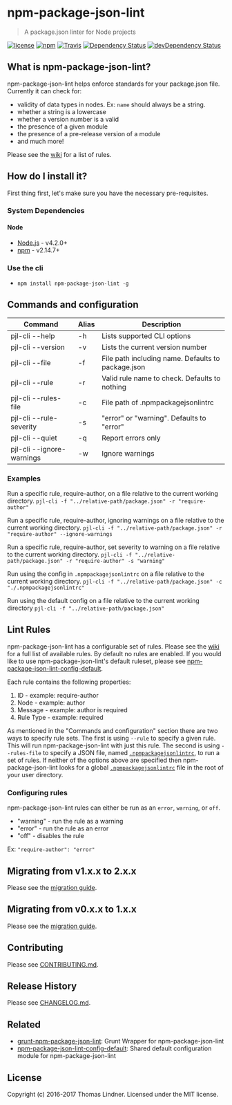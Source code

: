 # npm-package-json-lint

> A package.json linter for Node projects


[![license](https://img.shields.io/github/license/tclindner/npm-package-json-lint.svg?maxAge=2592000&style=flat-square)](https://github.com/tclindner/npm-package-json-lint/blob/master/LICENSE)
[![npm](https://img.shields.io/npm/v/npm-package-json-lint.svg?maxAge=2592000?style=flat-square)](https://www.npmjs.com/package/npm-package-json-lint)
[![Travis](https://img.shields.io/travis/tclindner/npm-package-json-lint.svg?maxAge=2592000?style=flat-square)](https://travis-ci.org/tclindner/npm-package-json-lint)
[![Dependency Status](https://david-dm.org/tclindner/npm-package-json-lint.svg?style=flat-square)](https://david-dm.org/tclindner/npm-package-json-lint)
[![devDependency Status](https://david-dm.org/tclindner/npm-package-json-lint/dev-status.svg?style=flat-square)](https://david-dm.org/tclindner/npm-package-json-lint#info=devDependencies)


## What is npm-package-json-lint?

npm-package-json-lint helps enforce standards for your package.json file.
Currently it can check for:

* validity of data types in nodes. Ex: `name` should always be a string.
* whether a string is a lowercase
* whether a version number is a valid
* the presence of a given module
* the presence of a pre-release version of a module
* and much more!

Please see the [wiki](https://github.com/tclindner/npm-package-json-lint/wiki) for a list of rules.

## How do I install it?

First thing first, let's make sure you have the necessary pre-requisites.

### System Dependencies

#### Node

* [Node.js](https://nodejs.org/) - v4.2.0+
* [npm](http://npmjs.com) - v2.14.7+

### Use the cli

* `npm install npm-package-json-lint -g`

## Commands and configuration

| Command | Alias | Description |
|---|---|---|
| pjl-cli --help | -h | Lists supported CLI options |
| pjl-cli --version | -v | Lists the current version number |
| pjl-cli --file <file path> | -f | File path including name. Defaults to package.json |
| pjl-cli --rule <rule name> | -r | Valid rule name to check. Defaults to nothing |
| pjl-cli --rules-file <file path> | -c | File path of .npmpackagejsonlintrc |
| pjl-cli --rule-severity <rule severity> | -s | "error" or "warning". Defaults to "error" |
| pjl-cli --quiet | -q | Report errors only |
| pjl-cli --ignore-warnings | -w | Ignore warnings |

### Examples

Run a specific rule, require-author, on a file relative to the current working directory.
`pjl-cli -f "../relative-path/package.json" -r "require-author"`

Run a specific rule, require-author, ignoring warnings on a file relative to the current working directory.
`pjl-cli -f "../relative-path/package.json" -r "require-author" --ignore-warnings`

Run a specific rule, require-author, set severity to warning on a file relative to the current working directory.
`pjl-cli -f "../relative-path/package.json" -r "require-author" -s "warning"`

Run using the config in `.npmpackagejsonlintrc` on a file relative to the current working directory.
`pjl-cli -f "../relative-path/package.json" -c "./.npmpackagejsonlintrc"`

Run using the default config on a file relative to the current working directory
`pjl-cli -f "../relative-path/package.json"`

## Lint Rules

npm-package-json-lint has a configurable set of rules. Please see the [wiki](https://github.com/tclindner/npm-package-json-lint/wiki) for a full list of available rules. By default no rules are enabled. If you would like to use npm-package-json-lint's default ruleset, please see [npm-package-json-lint-config-default](https://github.com/tclindner/npm-package-json-lint-config-default).

Each rule contains the following properties:

  1. ID - example: require-author
  2. Node - example: author
  3. Message - example: author is required
  4. Rule Type - example: required

As mentioned in the "Commands and configuration" section there are two ways to specify rule sets. The first is using `--rule` to specify a given rule. This will run npm-package-json-lint with just this rule. The second is using `--rules-file` to specify a JSON file, named [`.npmpackagejsonlintrc`](https://github.com/tclindner/npm-package-json-lint/wiki/npm-package-json-lint-rc), to run a set of rules. If neither of the options above are specified then npm-package-json-lint looks for a global [`.npmpackagejsonlintrc`](https://github.com/tclindner/npm-package-json-lint/wiki/npm-package-json-lint-rc) file in the root of your user directory.

### Configuring rules

npm-package-json-lint rules can either be run as an `error`, `warning`, or `off`.

* "warning" - run the rule as a warning
* "error" - run the rule as an error
* "off" - disables the rule

Ex: `"require-author": "error"`

## Migrating from v1.x.x to 2.x.x

Please see the [migration guide](https://github.com/tclindner/npm-package-json-lint/wiki/migrating-from-v1-to-v2).

## Migrating from v0.x.x to 1.x.x

Please see the [migration guide](https://github.com/tclindner/npm-package-json-lint/wiki/migrating-from-v0-to-v1).

## Contributing

Please see [CONTRIBUTING.md](CONTRIBUTING.md).

## Release History

Please see [CHANGELOG.md](CHANGELOG.md).

## Related

* [grunt-npm-package-json-lint](https://github.com/tclindner/grunt-npm-package-json-lint): Grunt Wrapper for npm-package-json-lint
* [npm-package-json-lint-config-default](https://github.com/tclindner/npm-package-json-lint-config-default): Shared default configuration module for npm-package-json-lint

## License

Copyright (c) 2016-2017 Thomas Lindner. Licensed under the MIT license.
